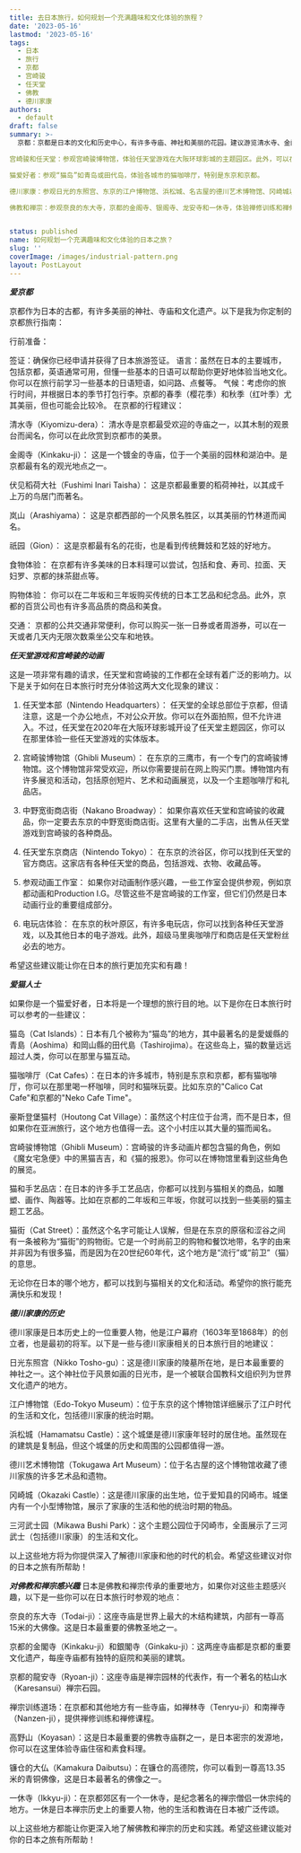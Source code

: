 ```yaml
---
title: 去日本旅行，如何规划一个充满趣味和文化体验的旅程？
date: '2023-05-16'
lastmod: '2023-05-16'
tags:
  - 日本
  - 旅行
  - 京都
  - 宫崎骏
  - 任天堂
  - 佛教
  - 德川家康
authors:
  - default
draft: false
summary: >-
  京都：京都是日本的文化和历史中心，有许多寺庙、神社和美丽的花园。建议游览清水寺、金阁寺、银阁寺、龙安寺和伏见稻荷大社。

宫崎骏和任天堂：参观宫崎骏博物馆，体验任天堂游戏在大阪环球影城的主题园区。此外，可以在东京的中野宽街商店街购买相关的收藏品。

猫爱好者：参观“猫岛”如青岛或田代岛，体验各城市的猫咖啡厅，特别是东京和京都。

德川家康：参观日光的东照宫、东京的江户博物馆、浜松城、名古屋的德川艺术博物馆、冈崎城以及三河武士园。

佛教和禅宗：参观奈良的东大寺，京都的金阁寺、银阁寺、龙安寺和一休寺，体验禅修训练和禅修课程，游览高野山和镰仓的大佛。


status: published
name: 如何规划一个充满趣味和文化体验的日本之旅？
slug: ''
coverImage: /images/industrial-pattern.png
layout: PostLayout
---
```


***爱京都***

京都作为日本的古都，有许多美丽的神社、寺庙和文化遗产。以下是我为你定制的京都旅行指南：

行前准备：

签证：确保你已经申请并获得了日本旅游签证。
语言：虽然在日本的主要城市，包括京都，英语通常可用，但懂一些基本的日语可以帮助你更好地体验当地文化。你可以在旅行前学习一些基本的日语短语，如问路、点餐等。
气候：考虑你的旅行时间，并根据日本的季节打包行李。京都的春季（樱花季）和秋季（红叶季）尤其美丽，但也可能会比较冷。
在京都的行程建议：

清水寺（Kiyomizu-dera）： 清水寺是京都最受欢迎的寺庙之一，以其木制的观景台而闻名，你可以在此欣赏到京都市的美景。

金阁寺（Kinkaku-ji）： 这是一个镀金的寺庙，位于一个美丽的园林和湖泊中。是京都最有名的观光地点之一。

伏见稻荷大社（Fushimi Inari Taisha）： 这是京都最重要的稻荷神社，以其成千上万的鸟居门而著名。

岚山（Arashiyama）： 这是京都西部的一个风景名胜区，以其美丽的竹林道而闻名。

祇园（Gion）： 这是京都最有名的花街，也是看到传统舞妓和艺妓的好地方。

食物体验：
在京都有许多美味的日本料理可以尝试，包括和食、寿司、拉面、天妇罗、京都的抹茶甜点等。

购物体验：
你可以在二年坂和三年坂购买传统的日本工艺品和纪念品。此外，京都的百货公司也有许多高品质的商品和美食。

交通：
京都的公共交通非常便利，你可以购买一张一日券或者周游券，可以在一天或者几天内无限次数乘坐公交车和地铁。


***任天堂游戏和宫崎骏的动画***

这是一项非常有趣的请求，任天堂和宫崎骏的工作都在全球有着广泛的影响力。以下是关于如何在日本旅行时充分体验这两大文化现象的建议：

1. 任天堂本部（Nintendo Headquarters）： 任天堂的全球总部位于京都，但请注意，这是一个办公地点，不对公众开放。你可以在外面拍照，但不允许进入。不过，任天堂在2020年在大阪环球影城开设了任天堂主题园区，你可以在那里体验一些任天堂游戏的实体版本。

2. 宫崎骏博物馆（Ghibli Museum）： 在东京的三鹰市，有一个专门的宫崎骏博物馆。这个博物馆非常受欢迎，所以你需要提前在网上购买门票。博物馆内有许多展览和活动，包括原创短片、艺术和动画展览，以及一个主题咖啡厅和礼品店。

3. 中野宽街商店街（Nakano Broadway）： 如果你喜欢任天堂和宫崎骏的收藏品，你一定要去东京的中野宽街商店街。这里有大量的二手店，出售从任天堂游戏到宫崎骏的各种商品。

4. 任天堂东京商店（Nintendo Tokyo）： 在东京的渋谷区，你可以找到任天堂的官方商店。这家店有各种任天堂的商品，包括游戏、衣物、收藏品等。

5. 参观动画工作室： 如果你对动画制作感兴趣，一些工作室会提供参观，例如京都动画和Production I.G。尽管这些不是宫崎骏的工作室，但它们仍然是日本动画行业的重要组成部分。

6. 电玩店体验： 在东京的秋叶原区，有许多电玩店，你可以找到各种任天堂游戏，以及其他日本的电子游戏。此外，超级马里奥咖啡厅和商店是任天堂粉丝必去的地方。

希望这些建议能让你在日本的旅行更加充实和有趣！


***爱猫人士***

如果你是一个猫爱好者，日本将是一个理想的旅行目的地。以下是你在日本旅行时可以参考的一些建议：

猫岛（Cat Islands）：日本有几个被称为“猫岛”的地方，其中最著名的是愛媛縣的青島（Aoshima）和岡山縣的田代島（Tashirojima）。在这些岛上，猫的数量远远超过人类，你可以在那里与猫互动。

猫咖啡厅（Cat Cafes）：在日本的许多城市，特别是东京和京都，都有猫咖啡厅，你可以在那里喝一杯咖啡，同时和猫咪玩耍。比如东京的"Calico Cat Cafe"和京都的"Neko Cafe Time"。

豪斯登堡猫村（Houtong Cat Village）：虽然这个村庄位于台湾，而不是日本，但如果你在亚洲旅行，这个地方也值得一去。这个小村庄以其大量的猫而闻名。

宫崎骏博物馆（Ghibli Museum）：宫崎骏的许多动画片都包含猫的角色，例如《魔女宅急便》中的黑猫吉吉，和《猫的报恩》。你可以在博物馆里看到这些角色的展览。

猫和手艺品店：在日本的许多手工艺品店，你都可以找到与猫相关的商品，如雕塑、画作、陶器等。比如在京都的二年坂和三年坂，你就可以找到一些美丽的猫主题工艺品。

猫街（Cat Street）：虽然这个名字可能让人误解，但是在东京的原宿和涩谷之间有一条被称为“猫街”的购物街。它是一个时尚前卫的购物和餐饮地带，名字的由来并非因为有很多猫，而是因为在20世纪60年代，这个地方是“流行”或“前卫”（猫）的意思。

无论你在日本的哪个地方，都可以找到与猫相关的文化和活动。希望你的旅行能充满快乐和发现！



***德川家康的历史***

德川家康是日本历史上的一位重要人物，他是江户幕府（1603年至1868年）的创立者，也是最初的将军。以下是一些与德川家康相关的日本旅行目的地建议：

日光东照宫（Nikko Tosho-gu）：这是德川家康的陵墓所在地，是日本最重要的神社之一。这个神社位于风景如画的日光市，是一个被联合国教科文组织列为世界文化遗产的地方。

江户博物馆（Edo-Tokyo Museum）：位于东京的这个博物馆详细展示了江户时代的生活和文化，包括德川家康的统治时期。

浜松城（Hamamatsu Castle）：这个城堡是德川家康年轻时的居住地。虽然现在的建筑是复制品，但这个城堡的历史和周围的公园都值得一游。

德川艺术博物馆（Tokugawa Art Museum）：位于名古屋的这个博物馆收藏了德川家族的许多艺术品和遗物。

冈崎城（Okazaki Castle）：这是德川家康的出生地，位于爱知县的冈崎市。城堡内有一个小型博物馆，展示了家康的生活和他的统治时期的物品。

三河武士园（Mikawa Bushi Park）：这个主题公园位于冈崎市，全面展示了三河武士（包括德川家康）的生活和文化。

以上这些地方将为你提供深入了解德川家康和他的时代的机会。希望这些建议对你的日本之旅有所帮助！



***对佛教和禅宗感兴趣***
日本是佛教和禅宗传承的重要地方，如果你对这些主题感兴趣，以下是一些你可以在日本旅行时参观的地点：

奈良的东大寺（Todai-ji）：这座寺庙是世界上最大的木结构建筑，内部有一尊高15米的大佛像。这是日本最重要的佛教圣地之一。

京都的金閣寺（Kinkaku-ji）和銀閣寺（Ginkaku-ji）：这两座寺庙都是京都的重要文化遗产，每座寺庙都有独特的庭院和美丽的建筑。

京都的龍安寺（Ryoan-ji）：这座寺庙是禅宗园林的代表作，有一个著名的枯山水（Karesansui）禅宗石园。

禅宗训练道场：在京都和其他地方有一些寺庙，如禅林寺（Tenryu-ji）和南禅寺（Nanzen-ji），提供禅修训练和禅修课程。

高野山（Koyasan）：这是日本最重要的佛教寺庙群之一，是日本密宗的发源地，你可以在这里体验寺庙住宿和素食料理。

镰仓的大仏（Kamakura Daibutsu）：在镰仓的高德院，你可以看到一尊高13.35米的青铜佛像，这是日本最著名的佛像之一。

一休寺（Ikkyu-ji）：在京都郊区有一个一休寺，是纪念著名的禅宗僧侣一休宗纯的地方。一休是日本禅宗历史上的重要人物，他的生活和教诲在日本被广泛传颂。

以上这些地方都能让你更深入地了解佛教和禅宗的历史和实践。希望这些建议能对你的日本之旅有所帮助！